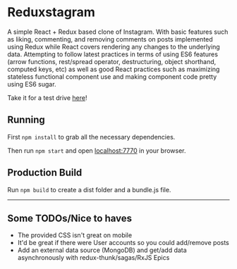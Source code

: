 # Reduxstagram

A simple React + Redux based clone of Instagram. With basic features such as liking, commenting, and removing comments on posts implemented using Redux while React covers rendering any changes to the underlying data. Attempting to follow latest practices in terms of using ES6 features (arrow functions, rest/spread operator, destructuring, object shorthand, computed keys, etc) as well as good React practices such as maximizing stateless functional component use and making component code pretty using ES6 sugar.

Take it for a test drive [here](https://shawn-reduxtagram.herokuapp.com/)!

## Running

First `npm install` to grab all the necessary dependencies.

Then run `npm start` and open <localhost:7770> in your browser.

## Production Build

Run `npm build` to create a dist folder and a bundle.js file.

---

## Some TODOs/Nice to haves

- The provided CSS isn't great on mobile
- It'd be great if there were User accounts so you could add/remove posts
- Add an external data source (MongoDB) and get/add data asynchronously with redux-thunk/sagas/RxJS Epics
